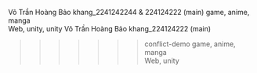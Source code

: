Võ Trần Hoàng Bảo khang_2241242244 & 224124222 (main)
    game, anime, manga  
    Web, unity, unity
Võ Trần Hoàng Bảo khang_224124222 (main)
>>>>>>> conflict-demo
    game, anime, manga  
    Web, unity      



